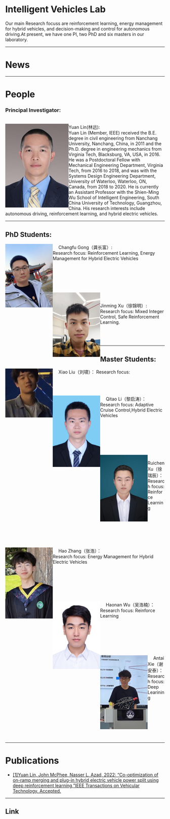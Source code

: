 # Intelligent Vehicles Lab
Our main Research focuss are reinforcement learning, energy management for hybrid vehicles, and decision-making and control for autonomous driving.At present, we have one PI, two PhD and six masters in our laboratory.  

***
# News

***
# People
### Principal Investigator:
<br/>
<img align="left" src="assets/YuanLin.jpg" width="200" height=""/>
Yuan Lin(林远):<br />
Yuan Lin (Member, IEEE) received the B.E. degree in civil engineering from Nanchang University, Nanchang, China, in 2011 and the Ph.D. degree in engineering mechanics from Virginia Tech, Blacksburg, VA, USA, in 2016. He was a Postdoctoral Fellow with Mechanical Engineering Department, Virginia Tech, from 2016 to 2018, and was with the Systems Design Engineering Department, University of Waterloo, Waterloo, ON, Canada, from 2018 to 2020. He is currently an Assistant Professor with the Shien-Ming Wu School of Intelligent Engineering, South China University of Technology, Guangzhou, China. His research interests include autonomous driving, reinforcement learning, and hybrid electric vehicles.

***
## PhD Students:
&emsp;<img align="left" src="assets/Changfu Gong.jpg" width="150" height=""/>
 Changfu Gong（龚长富）:<br/>
Research focus: Reinforcement Learning, Energy Management for Hybrid Electric Vehicles<br/><br/><br/><br/><br/><br/>

&emsp;<img align="left" src="assets/Jinming Xu.jpg" width="150" height=""/>
 
 Jinming Xu（徐锦明）:<br/>
Research focus: Mixed Integer Control, Safe Reinforcement Learning.<br/><br/><br/><br/>


***  
## Master Students:
&emsp;<img align="left" src="assets/Xiao Liu.jpg" width="150" height=""/> 
Xiao Liu（刘啸）：
Research focus: <br/><br/><br/><br/>

&emsp;<img align="left" src="assets/Qitao Li.jpg" width="150" height=""/> 
Qitao Li（黎启涛）：<br/>
Research focus: Adaptive Cruise Control,Hybrid Electric Vehicles<br/><br/><br/><br/><br/><br/><br/>

&emsp;<img align="left" src="assets/Ruichen Xu.jpg" width="150" height=""/> 
Ruichen Xu（徐瑞辰）：<br/>
Research focus: Reinforce Learning<br/><br/><br/><br/><br/><br/><br/>

&emsp;<img align="left" src="assets/Hao Zhang.jpg" width="150" height=""/> 
Hao Zhang（张浩）： <br/>
Research focus: Energy Management for Hybrid Electric Vehicles<br/><br/><br/><br/><br/><br/><br/>



&emsp;<img align="left" src="assets/Haonan Wu.jpg" width="150" height=""/> 
Haonan Wu（吴浩楠）：<br/>
Research focus: Reinforce Learning<br/><br/><br/><br/><br/><br/><br/>



&emsp;<img align="left" src="assets/Antai Xie.jpg" width="150" height=""/> 
Antai Xie（谢安泰）：<br/>
Research focus: Deep Learining<br/><br/><br/><br/><br/><br/><br/>
&emsp;
***	
# Publications
* [[1]Yuan Lin, John McPhee, Nasser L. Azad, 2022: “Co-optimization of on-ramp merging and plug-in hybrid electric vehicle power split using deep reinforcement learning,”IEEE Transactions on Vehicular Technology. Accepted.](https://ieeexplore.ieee.org/abstract/document/9757859)



***
## Link